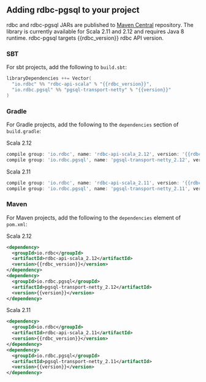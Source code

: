<!---
 ! Copyright 2016-2017 rdbc contributors
 !
 ! Licensed under the Apache License, Version 2.0 (the "License");
 ! you may not use this file except in compliance with the License.
 ! You may obtain a copy of the License at
 !
 !     http://www.apache.org/licenses/LICENSE-2.0
 !
 ! Unless required by applicable law or agreed to in writing, software
 ! distributed under the License is distributed on an "AS IS" BASIS,
 ! WITHOUT WARRANTIES OR CONDITIONS OF ANY KIND, either express or implied.
 ! See the License for the specific language governing permissions and
 ! limitations under the License. 
 -->

## Adding rdbc-pgsql to your project

rdbc and rdbc-pgsql JARs are published to
[Maven Central](https://search.maven.org/#search%7Cga%7C1%7Cg%3A%22io.rdbc.pgsql%22)
repository. The library is currently available for Scala 2.11 and 2.12 and requires
Java 8 runtime. rdbc-pgsql targets {{rdbc_version}} rdbc API version.

### SBT
For sbt projects, add the following to `build.sbt`:
```scala
libraryDependencies ++= Vector(
  "io.rdbc" %% "rdbc-api-scala" % "{{rdbc_version}}",
  "io.rdbc.pgsql" %% "pgsql-transport-netty" % "{{version}}"
)
```

### Gradle
For Gradle projects, add the following to the `dependencies` section of `build.gradle`:

Scala 2.12
```groovy
compile group: 'io.rdbc', name: 'rdbc-api-scala_2.12', version: '{{rdbc_version}}'
compile group: 'io.rdbc.pgsql', name: 'pgsql-transport-netty_2.12', version: '{{version}}'
```

Scala 2.11
```groovy
compile group: 'io.rdbc', name: 'rdbc-api-scala_2.11', version: '{{rdbc_version}}'
compile group: 'io.rdbc.pgsql', name: 'pgsql-transport-netty_2.11', version: '{{version}}'
```

### Maven
For Maven projects, add the following to the `dependencies` element of `pom.xml`:

Scala 2.12
```xml
<dependency>
  <groupId>io.rdbc</groupId>
  <artifactId>rdbc-api-scala_2.12</artifactId>
  <version>{{rdbc_version}}</version>
</dependency>
<dependency>
  <groupId>io.rdbc.pgsql</groupId>
  <artifactId>pgsql-transport-netty_2.12</artifactId>
  <version>{{version}}</version>
</dependency>
```

Scala 2.11
```xml
<dependency>
  <groupId>io.rdbc</groupId>
  <artifactId>rdbc-api-scala_2.11</artifactId>
  <version>{{rdbc_version}}</version>
</dependency>
<dependency>
  <groupId>io.rdbc.pgsql</groupId>
  <artifactId>pgsql-transport-netty_2.11</artifactId>
  <version>{{version}}</version>
</dependency>
```
